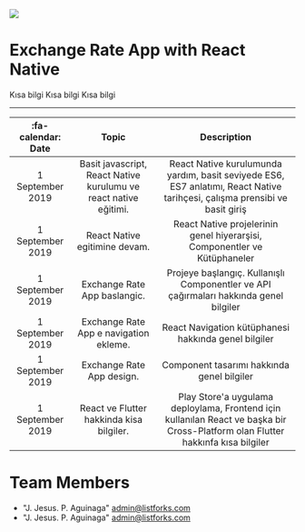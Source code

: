 [![](https://ituacm.com/wp-content/uploads/2017/12/fb-tes-720p-1024x576.png)](https://ituacm.com/wp-content/uploads/2017/12/fb-tes-720p-1024x576.png)

# Exchange Rate App with React Native

Kısa bilgi
Kısa bilgi
Kısa bilgi

------------


|  :fa-calendar: Date |  Topic  | Description  |
| :------------: | :------------: | :------------: |
| 1 September 2019 | Basit javascript, React Native kurulumu ve react native eğitimi. | React Native kurulumunda yardım, basit seviyede ES6, ES7 anlatımı, React Native tarihçesi, çalışma prensibi ve basit giriş |
| 1 September 2019  | React Native egitimine devam.  | React Native projelerinin genel hiyerarşisi, Componentler ve Kütüphaneler  |
| 1 September 2019  |  Exchange Rate App baslangic.  | Projeye başlangıç. Kullanışlı Componentler ve API çağırmaları hakkında genel bilgiler  |
| 1 September 2019  |  Exchange Rate App e navigation ekleme.  | React Navigation kütüphanesi hakkında genel bilgiler  |
| 1 September 2019  |Exchange Rate App design.  | Component tasarımı hakkında genel bilgiler  |
| 1 September 2019  |  React ve Flutter hakkinda kisa bilgiler. |  Play Store'a uygulama deploylama, Frontend için kullanılan React ve başka bir Cross-Platform olan Flutter hakkınfa kısa bilgiler |


# <a name="team-members"></a>Team Members
* "J. Jesus. P. Aguinaga" <admin@listforks.com>
* "J. Jesus. P. Aguinaga" <admin@listforks.com>

